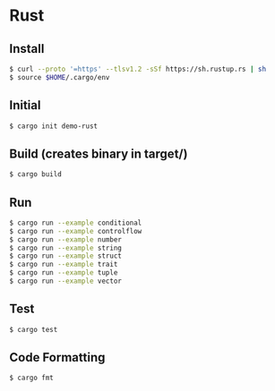 # Rust

## Install

```bash
$ curl --proto '=https' --tlsv1.2 -sSf https://sh.rustup.rs | sh
$ source $HOME/.cargo/env
```

## Initial

```bash
$ cargo init demo-rust
```

## Build (creates binary in target/)

```bash
$ cargo build
```

## Run

```bash
$ cargo run --example conditional
$ cargo run --example controlflow
$ cargo run --example number
$ cargo run --example string
$ cargo run --example struct
$ cargo run --example trait
$ cargo run --example tuple
$ cargo run --example vector
```

## Test

```bash
$ cargo test
```

## Code Formatting

```bash
$ cargo fmt
```
